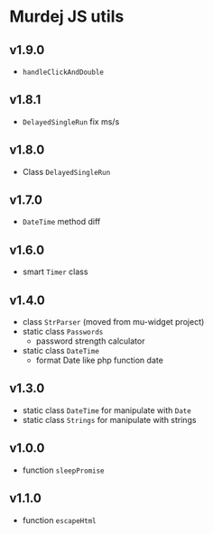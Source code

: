 # Murdej JS utils

## v1.9.0

- `handleClickAndDouble`

## v1.8.1

 - `DelayedSingleRun` fix ms/s

## v1.8.0

 - Class `DelayedSingleRun`

## v1.7.0

 - `DateTime` method diff

## v1.6.0

 - smart `Timer` class

## v1.4.0

 - class `StrParser` (moved from mu-widget project)
 - static class `Passwords`
   - password strength calculator
 - static class `DateTime`
   - format Date like php function date

## v1.3.0

 - static class `DateTime` for manipulate with `Date`
 - static class `Strings` for manipulate with strings

## v1.0.0

 - function `sleepPromise`

## v1.1.0

 - function `escapeHtml`
